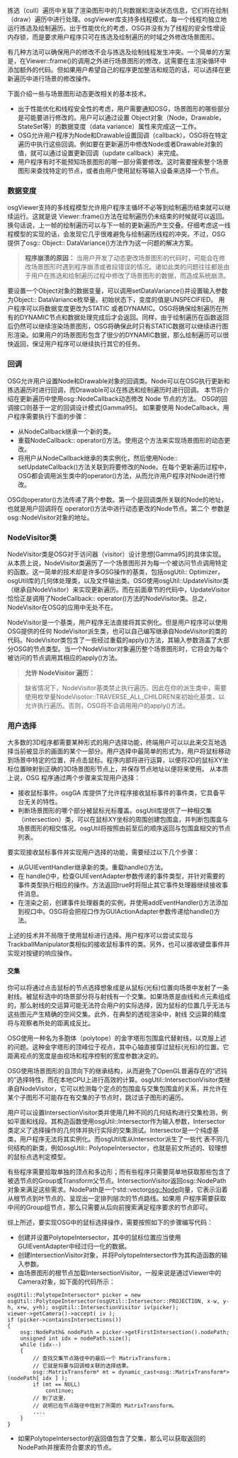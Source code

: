 拣选（cull）遍历中关联了渲染图形中的几何数据和渲染状态信息，它们将在绘制（draw）遍历中进行处理。osgViewer库支持多线程模式，每一个线程均独立地运行拣选及绘制遍历。出于性能优化的考虑，OSG并没有为了线程的安全性增设内存锁，而是要求用户程序只可在拣选及绘制遍历的时域之外修改场景图形。

有几种方法可以确保用户的修改不会与拣选及绘制线程发生冲突。一个简单的方案是，在Viewer::frame()的调用之外进行场景图形的修改，这需要在主渲染循环中添加额外的代码。但如果用户希望自己的程序更加整洁和规范的话，可以选择在更新遍历中进行场景的修改操作。

下面介绍一些与场景图形动态更改相关的基本技术。
- 出于性能优化和线程安全性的考虑，用户需要通知OSG，场景图形的哪些部分是可能要进行修改的。用户可以通过设置 Object对象（Node，Drawable，StateSet等）的数据变度（data variance）属性来完成这一工作。
- OSG允许用户程序为Node和Drawable设置回调（callback）。OSG将在特定遍历中执行这些回调。例如要在更新遍历中修改Node或者Drawable对象的值，就可以通过设置更新回调（update callback）来完成。
- 用户程序有时不能预知场景图形的哪一部分需要修改。这时需要搜索整个场景图形来查找特定的节点，或者由用户使用鼠标等输入设备来选择一个节点。

### 数据变度
osgViewer支持的多线程模型允许用户程序主循环不必等到绘制遍历结束就可以继续运行。这就是说 Viewer::frame()方法在绘制遍历仍未结束的时候就可以返回。换句话说，上一帧的绘制遍历可以与下一帧的更新遍历产生交叠。仔细考虑这一线程模型的实现的话，会发现它几乎很难避免与绘制遍历线程的冲突。不过，OSG提供了osg:: Object:: DataVariance()方法作为这一问题的解决方案。

> **程序崩溃的原因：**
> 当用户开发了动态更改场景图形的代码时，可能会在修改场景图形时遇到程序崩溃或者段错误的情况。诸如此类的问题往往都是由于用户在拣选和绘制遍历过程中修改了场景图形的数据，而造成系统崩溃。

要设置一个Object对象的数据变量，可以调用setDataVariance()并设置输入参数为Object:: DataVariance枚举量。初始状态下，变度的值是UNSPECIFIED。 用户程序可以将数据变度更改为STATIC 或者DYNAMIC。OSG将确保绘制遍历在所有的DYNAMIC节点和数据处理完成后才会返回。同样，由于绘制遍历在函数返回后仍然可以继续渲染场景图形，OSG将确保此时只有STATIC数据可以继续进行图形渲染。如果用户的场景图形包含了很少的DYNAMIC数据，那么绘制遍历可以很快返回，保证用户程序可以继续执行其它的任务。

### 回调

OSG允许用户设置Node和Drawable对象的回调类。Node可以在OSG执行更新和拣选遍历时进行回调，而Drawable可以在拣选和绘制遍历时进行回调。 本节将介绍在更新遍历中使用osg::NodeCallback动态修改 Node 节点的方法。 OSG的回调接口则基于一定的回调设计模式[Gamma95]。
如果要使用 NodeCallback，用户程序需要执行下面的步骤：
- 从NodeCallback继承一个新的类。
- 重载NodeCallback:: operator()方法。使用这个方法来实现场景图形的动态更改。
- 将用户从NodeCallback继承的类实例化，然后使用Node:: setUpdateCallback()方法关联到将要修改的Node。在每个更新遍历过程中，OSG都会调用派生类中的operator()方法，从而允许用户程序对Node进行修改。

OSG向operator()方法传递了两个参数。第一个是回调类所关联的Node的地址，也就是用户回调将在 operator()方法中进行动态更改的Node节点。第二个 参数是osg::NodeVisitor对象的地址。

### NodeVisitor类

NodeVisitor类是OSG对于访问器（visitor）设计思想[Gamma95]的具体实现。从本质上说，NodeVisitor类遍历了一个场景图形并为每一个被访问节点调用特定的函数。这一简单的技术却是许多OSG操作的基类，包括osgUtil:: Optimizer，osgUtil库的几何体处理类，以及文件输出类。OSG使用osgUtil::UpdateVisitor类（继承自NodeVisitor）来实现更新遍历。而在前面章节的代码中，UpdateVisitor恰恰正是调用了NodeCallback:: operator()方法的NodeVisitor类。总之，NodeVisitor在OSG的应用中无处不在。

NodeVisitor是一个基类，用户程序无法直接将其实例化。但是用户程序可以使用OSG提供的任何 NodeVisitor派生类，也可以自己编写继承自NodeVisitor的类的代码。NodeVisitor类包含了一些经过重载的apply()方法，其输入参数涵盖了大部分OSG的节点类型。当一个NodeVisitor对象遍历整个场景图形时，它将会为每个被访问的节点调用其相应的apply()方法。

> **允许 NodeVisitor 遍历：**

> 缺省情况下，NodeVisitor基类禁止执行遍历。因此在你的派生类中，需要使用枚举量NodeVisotor::TRAVERSE_ALL_CHILDREN来初始化基类，以允许执行遍历。否则，OSG将不会调用用户的apply()方法。

### 用户选择

大多数的3D程序都需要某种形式的用户选择功能，终端用户可以以此来交互地选择当前被显示的画面的某个一部分。用户选择中最简单的形式为，用户将鼠标移动到场景中特定的位置，并点击鼠标。程序内部将进行运算，以便将2D的鼠标XY坐标位置映射到正确的3D场景图形节点上，并保存节点地址以便将来使用。
从本质上说，OSG 程序通过两个步骤来实现用户选择：
- 接收鼠标事件。osgGA 库提供了允许程序接收鼠标事件的事件类，它具备平台无关的特性。
- 判断场景图形的哪个部分被鼠标光标覆盖。osgUtil库提供了一种相交集（intersection）类，可以在鼠标XY坐标的周围创建包围盒，并判断包围盒与场景图形的相交情况。osgUtil将按照由前至后的顺序返回与包围盒相交的节点列表。

要实现接收鼠标事件并实现用户选择的功能，需要经过以下几个步骤：
- 从GUIEventHandler继承新的类。重载handle()方法。
- 在 handle()中，检查GUIEventAdapter参数传递的事件类型，并针对需要的事件类型执行相应的操作。方法返回true时将阻止其它事件处理器继续接收事件消息。
- 在渲染之前，创建事件处理器类的实例，并使用addEventHandler()方法添加到视口中。OSG将会把视口作为GUIActionAdapter参数传递给handle()方法。

上述的技术并不局限于使用鼠标进行选择。用户程序可以尝试实现与TrackballManipulator类相似的接收鼠标事件的类。另外，也可以接收键盘事件并实现对按键的响应操作。

#### 交集

你可以将通过点击鼠标的节点选择想象成是从鼠标(光标)位置向场景中发射了一条射线。被鼠标选中的场景部分将与射线有一个交集。如果场景是由线和点元素组成的，那么射线的交运算可能无法符合用户的实际选择，因为鼠标的位置几乎无法与这些图元产生精确的空间交集。此外，在典型的透视渲染中，射线 交运算的精度将与观察者所处的距离成反比。

OSG使用一种名为多胞体（polytope）的金字塔形包围盒代替射线，以克服上述的问题。这种金字塔形的顶峰位于视点，其中心轴直接穿过鼠标(光标)的位置。它距离视点的宽度是由视场和程序控制的宽度参数决定的。

OSG使用场景图形的自顶向下的继承结构，从而避免了OpenGL普遍存在的“迟钝的”选择特性，而在本地CPU上进行高效的计算。osgUtil::IntersectionVisitor类继承自NodeVisitor，它可以检测每个定点的包围盒与交集包围盒的关系，并允许在某个子图形不可能存在有交集的子节点时，跳过该子图形的遍历。

用户可以设置IntersectionVisitor类并使用几种不同的几何结构进行交集检测，例如平面和线段。其构造函数使用osgUtil::Intersector作为输入参数，Intersector类定义了选择操作的几何体并执行实际的交集测试。Intersector是一个纯虚基类，用户程序无法将其实例化。而osgUtil库从Intersector派生了一些代 表不同几何结构的新类，例如osgUtil:: PolytopeIntersector，也就是前文所述的、较理想的鼠标点选判定模型。

有些程序需要拾取单独的顶点和多边形；而有些程序只需要简单地获取那些包含了被选节点的Group或Transform父节点。IntersectionVisitor返回osg::NodePath对象来满足这些需求。NodePath是一个std::vector<osg::Node>向量，它表示沿着从根节点到叶节点的、呈现出一定排列层次的节点路线。如果用 户程序需要获取中间的Group组节点，那么只需要从后向前搜索满足程序要求的节点即可。

综上所述，要实现OSG中的鼠标选择操作，需要按照如下的步骤编写代码：
- 创建并设置PolytopeIntersector，其中的鼠标位置应当使用GUIEventAdapter中经过归一化的数据。
- 创建IntersectionVisitor对象，并将PolytopeIntersector作为其构造函数的输入参数。
- 由场景图形的根节点加载IntersectionVisitor，一般来说是通过Viewer中的Camera对象，如下面的代码所示：
```
osgUtil::PolytopeIntersector* picker = new osgUtil::PolytopeIntersector(osgUtil::Intersector::PROJECTION, x-w, y-h, x+w, y+h); osgUtil::IntersectionVisitor iv(picker);
viewer->getCamera()->accept( iv );
if (picker->containsIntersections())
{
    osg::NodePath& nodePath = picker->getFirstIntersection().nodePath;
    unsigned int idx = nodePath.size();
    while (idx--)
    {
        // 查找交集节点路径中的最后一个 MatrixTransform；
        // 它就是将要与回调相关联的选择结果。
        osg::MatrixTransform* mt = dynamic_cast<osg::MatrixTransform*>(nodePath[ idx ] ); 
        if (mt == NULL)
            continue;
        // 到了这里，
        // 说明已在节点路径中找到了所需的 MatrixTransform。
        ....
    }
}

```
- 如果PolytopeIntersector的返回值包含了交集，那么可以获取返回的NodePath并搜索符合要求的节点。

